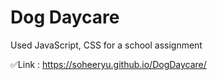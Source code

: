# Dog Daycare
Used JavaScript, CSS for a school assignment

✅Link : https://soheeryu.github.io/DogDaycare/
